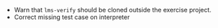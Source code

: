 - Warn that `lms-verify` should be cloned outside the exercise project.
- Correct missing test case on interpreter
